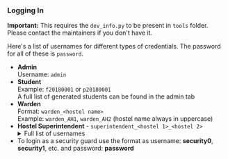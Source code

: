 
### Logging In

**Important:** This requires the `dev_info.py` to be present in `tools` folder. Please contact the maintainers if you don't have it.

Here's a list of usernames for different types of credentials. The password for all of these is `password`.

* **Admin**<br>Username: `admin`
* **Student**<br>Example: `f20180001` or `p20180001`<br>A full list of generated students can be found in the admin tab
* **Warden**<br>Format: `warden_<hostel name>`<br>Example: `warden_AH1`, `warden_AH2` (hostel name always in uppercase)
* **Hostel Superintendent** - `superintendent_<hostel 1>_<hostel 2>`<br><details><summary>Full list of usernames</summary>`superintendent_AH1_AH2`, `superintendent_AH2_AH3`, `superintendent_AH3_AH4`, `superintendent_AH4_AH5`, `superintendent_AH5_AH6`, `superintendent_AH6_AH7`, `superintendent_AH7_AH8`, `superintendent_AH8_AH9`, `superintendent_AH9_CH1`, `superintendent_CH1_CH2`, `superintendent_CH2_CH3`, `superintendent_CH3_CH4`, `superintendent_CH4_CH5`, `superintendent_CH5_CH6`, `superintendent_CH6_CH7`, `superintendent_CH7_DH1`, `superintendent_DH1_DH2`, `superintendent_DH2_DH3`, `superintendent_DH3_DH4`, `superintendent_DH4_DH5`, `superintendent_DH5_DH6`</details>
* To login as a security guard use the format as username: **security0**, **security1**, etc. and password: **password**
